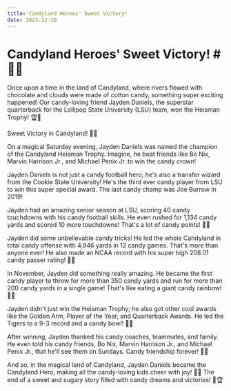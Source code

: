 ```yaml
---
title: Candyland Heroes' Sweet Victory!
date: 2023-12-10
---
```

# Candyland Heroes' Sweet Victory! # 🍭🏈

Once upon a time in the land of Candyland, where rivers flowed with chocolate and clouds were made of cotton candy, something super exciting happened! Our candy-loving friend Jayden Daniels, the superstar quarterback for the Lollipop State University (LSU) team, won the Heisman Trophy! 🏆🍬

Sweet Victory in Candyland! 🌈🍭

On a magical Saturday evening, Jayden Daniels was named the champion of the Candyland Heisman Trophy. Imagine, he beat friends like Bo Nix, Marvin Harrison Jr., and Michael Penix Jr. to win the candy crown!

Jayden Daniels is not just a candy football hero; he's also a transfer wizard from the Cookie State University! He's the third ever candy player from LSU to win this super special award. The last candy champ was Joe Burrow in 2019!

Jayden had an amazing senior season at LSU, scoring 40 candy touchdowns with his candy football skills. He even rushed for 1,134 candy yards and scored 10 more touchdowns! That's a lot of candy points! 🏈🍭

Jayden did some unbelievable candy tricks! He led the whole Candyland in total candy offense with 4,946 yards in 12 candy games. That's more than anyone ever! He also made an NCAA record with his super high 208.01 candy passer rating! 🚀🍬

In November, Jayden did something really amazing. He became the first candy player to throw for more than 350 candy yards and run for more than 200 candy yards in a single game! That's like eating a giant candy rainbow! 🌈🍫

Jayden didn't just win the Heisman Trophy; he also got other cool awards like the Golden Arm, Player of the Year, and Quarterback Awards. He led the Tigers to a 9-3 record and a candy bowl! 🎉🏈

After winning, Jayden thanked his candy coaches, teammates, and family. He even told his candy friends, Bo Nix, Marvin Harrison Jr., and Michael Penix Jr., that he'll see them on Sundays. Candy friendship forever! 👫🍭

And so, in the magical land of Candyland, Jayden Daniels became the Candyland Hero, making all the candy-loving kids cheer with joy! 🎉🍭 The end of a sweet and sugary story filled with candy dreams and victories! 🌈🏆